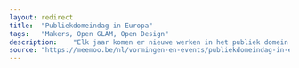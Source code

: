 ```yaml
---	
layout:	redirect
title:	"Publiekdomeindag in Europa"
tags:	"Makers, Open GLAM, Open Design"
description:	"Elk jaar komen er nieuwe werken in het publiek domein omdat de auteursrechtelijke bescherming vervalt. Voor erfgoedinstellingen is dit hét materiaal bij uitstek waarmee ze hergebruik mogelijk kunnen maken. Publiekdomeindag biedt de erfgoedsector jaarlijks een platform aan om hun open collecties in de kijker te stellen en om recente realisaties, goede praktijken en toekomstplannen uit te wisselen en wereldkundig te maken. LET OP: Er is ook een Nederlandse Publiekdomein dag. Dit gaat over de Europese en vindt plaats in Brussel"
source:	"https://meemoo.be/nl/vormingen-en-events/publiekdomeindag-in-europa"
---	
```

